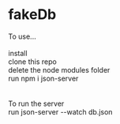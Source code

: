 # fakeDb

To use...
<br/><br/>
install<br/>
clone this repo <br/>
delete the node modules folder <br/>
run npm i json-server <br/>
<br/><br/>
To run the server<br/>
run json-server --watch db.json

